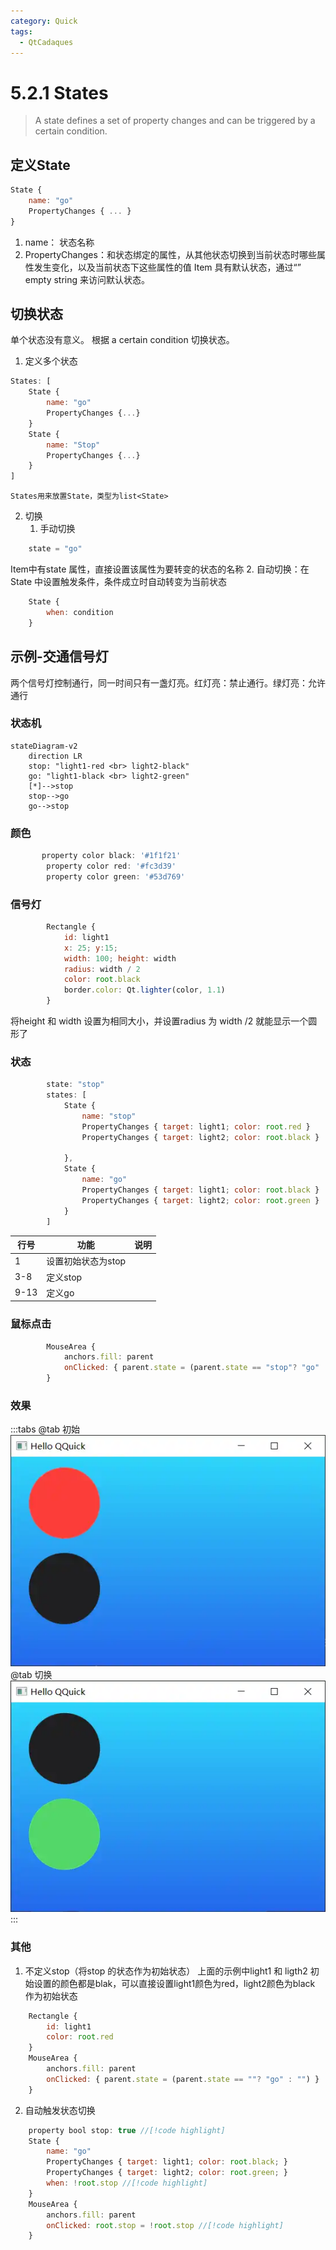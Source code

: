 ```yaml
---
category: Quick
tags:
  - QtCadaques
---
```



# 5.2.1 States
> A state defines a set of property changes and can be triggered by a certain condition.


## 定义State
``` js
State {
	name: "go"
	PropertyChanges { ... }
}
```
1. name： 状态名称
2. PropertyChanges：和状态绑定的属性，从其他状态切换到当前状态时哪些属性发生变化，以及当前状态下这些属性的值
Item 具有默认状态，通过“” empty string 来访问默认状态。

## 切换状态
单个状态没有意义。
根据 a certain condition 切换状态。
1. 定义多个状态
``` js
States: [
	State {
		name: "go"
		PropertyChanges {...}
	}
	State {
		name: "Stop"
		PropertyChanges {...}
	}
]
```
	States用来放置State，类型为list<State>
2. 切换
	1. 手动切换
``` js
	state = "go"
```
Item中有state 属性，直接设置该属性为要转变的状态的名称
	 2. 自动切换：在State 中设置触发条件，条件成立时自动转变为当前状态
``` js
	State {
		when: condition
	}
```


## 示例-交通信号灯
两个信号灯控制通行，同一时间只有一盏灯亮。红灯亮：禁止通行。绿灯亮：允许通行
### 状态机
``` mermaid
stateDiagram-v2
	direction LR 
	stop: "light1-red <br> light2-black" 
	go: "light1-black <br> light2-green"
	[*]-->stop
	stop-->go
	go-->stop
```
### 颜色
``` js
       property color black: '#1f1f21'
        property color red: '#fc3d39'
        property color green: '#53d769'
```
### 信号灯
``` js
        Rectangle {
            id: light1
            x: 25; y:15;
            width: 100; height: width
            radius: width / 2
            color: root.black
            border.color: Qt.lighter(color, 1.1)
        }
```
将height 和 width 设置为相同大小，并设置radius 为 width /2 就能显示一个圆形了

### 状态
``` js
        state: "stop"
        states: [
            State {
                name: "stop"
                PropertyChanges { target: light1; color: root.red }
                PropertyChanges { target: light2; color: root.black }

            },
            State {
                name: "go"
                PropertyChanges { target: light1; color: root.black }
                PropertyChanges { target: light2; color: root.green }
            }
        ]
```


| 行号   | 功能          | 说明  |
| ---- | ----------- | --- |
| 1    | 设置初始状态为stop |     |
| 3-8  | 定义stop      |     |
| 9-13 | 定义go        |     |


### 鼠标点击
``` js
        MouseArea {
            anchors.fill: parent
            onClicked: { parent.state = (parent.state == "stop"? "go" : "stop") }
        }
```

### 效果
:::tabs
@tab 初始
![](./attachments/5.2.1%20States.webp)
@tab 切换
![](./attachments/5.2.1%20States-1.webp)
:::

### 其他
1. 不定义stop（将stop 的状态作为初始状态）
上面的示例中light1 和 ligth2 初始设置的颜色都是blak，可以直接设置light1颜色为red，light2颜色为black 作为初始状态
``` js
	Rectangle {
		id: light1
		color: root.red
	}
	MouseArea {
		anchors.fill: parent
		onClicked: { parent.state = (parent.state == ""? "go" : "") }
	}
```

2. 自动触发状态切换
``` js
	property bool stop: true //[!code highlight]
	State {
		name: "go"
		PropertyChanges { target: light1; color: root.black; }
		PropertyChanges { target: light2; color: root.green; }
		when: !root.stop //[!code highlight]
	}
	MouseArea {
		anchors.fill: parent
		onClicked: root.stop = !root.stop //[!code highlight]
	}
```
